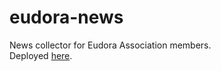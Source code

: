 # eudora-news

News collector for Eudora Association members.  
Deployed [here](https://eudora-news.herokuapp.com).

